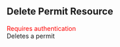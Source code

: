 ## Delete Permit Resource
<span style="color:red">Requires authentication</span>  
Deletes a permit
